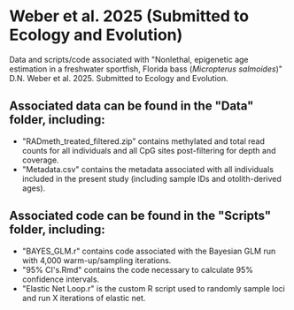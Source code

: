 # Weber et al. 2025 (Submitted to Ecology and Evolution)

Data and scripts/code associated with "Nonlethal, epigenetic age estimation in a freshwater sportfish, Florida bass (*Micropterus salmoides*)" D.N. Weber et al. 2025. Submitted to Ecology and Evolution.

## Associated data can be found in the "Data" folder, including:
- "RADmeth_treated_filtered.zip" contains methylated and total read counts for all individuals and all CpG sites post-filtering for depth and coverage.
- "Metadata.csv" contains the metadata associated with all individuals included in the present study (including sample IDs and otolith-derived ages).

## Associated code can be found in the "Scripts" folder, including:

- "BAYES_GLM.r" contains code associated with the Bayesian GLM run with 4,000 warm-up/sampling iterations.
- "95% CI's.Rmd" contains the code necessary to calculate 95% confidence intervals.
- "Elastic Net Loop.r" is the custom R script used to randomly sample loci and run X iterations of elastic net.
